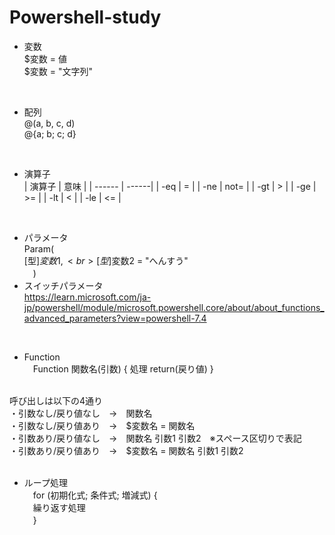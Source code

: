 # Powershell-study

* 変数 <br>
 $変数 = 値<br>
 $変数 = "文字列"<br>

<br>

* 配列 <br>
 @(a, b, c, d)<br>
 @{a; b; c; d}<br>

<br>

* 演算子<br>
  | 演算子 | 意味 | 
  | ------ | ------| 
  | -eq | = |
  | -ne | not= |
  | -gt | > |
  | -ge | >= |
  | -lt | < |
  | -le | <= |
  
<br>

* パラメータ<br>
  Param(<br>
  [型]$変数1,<br>
  [型]$変数2 = "へんすう"<br>
　)<br>
* スイッチパラメータ<br>
<https://learn.microsoft.com/ja-jp/powershell/module/microsoft.powershell.core/about/about_functions_advanced_parameters?view=powershell-7.4><br>

<br>

* Function<br>
　Function 関数名(引数) { 処理 return(戻り値) }<br>
 <br>
呼び出しは以下の4通り<br>
・引数なし/戻り値なし　→　関数名<br>
・引数なし/戻り値あり　→　$変数名 = 関数名<br>
・引数あり/戻り値なし　→　関数名 引数1 引数2　※スペース区切りで表記<br>
・引数あり/戻り値あり　→　$変数名 = 関数名 引数1 引数2<br>

<br>

* ループ処理<br>
　for (初期化式; 条件式; 増減式) {<br>
	　繰り返す処理<br>
　}<br>

 

  
